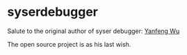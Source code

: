 # syserdebugger

Salute to the original author of syser debugger: [Yanfeng Wu](ori_author.md)

The open source project is as his last wish.
